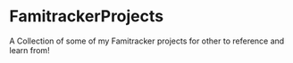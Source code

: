 # FamitrackerProjects
A Collection of some of my Famitracker projects for other to reference and learn from!
